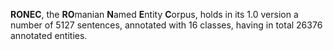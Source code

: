 **RONEC**, the **RO**manian **N**amed **E**ntity **C**orpus, holds in its 1.0 version a number of 5127 sentences, annotated with 16 classes, having in total 26376 annotated entities. 
